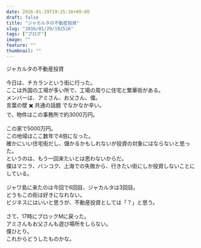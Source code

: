 ```yaml
---
date: 2016-01-29T19:25:16+09:00
draft: false
title: "ジャカルタの不動産投資"
slug: "2016/01/29/192516"
tags: ["ブログ"]
image: ""
feature: ""
thumbnail: ""
---
```

ジャカルタの不動産投資<br/><br/>今日は、チカランという街に行った。<br/>ここは外国の工場が多い所で、工場の周りに住宅と繁華街がある。<br/>メンバーは、アミさん、お父さん、僕。<br/>言葉の壁 ✖️ 共通の話題 でなかなか辛い。<br/>で、物件はこの事務所で約3000万円。<br/><br/>この家で5000万円。<br/>この地域はここ数年で4倍になった。<br/>確かにいい住宅街だし、儲かるかもしれないが投資の対象にはならないと思った。<br/>というのは、もう一回来たいとは思わないからだ。<br/>僕はマニラ、バンコク、上海での失敗から、行きたい街にしか投資しないことにしている。<br/><br/>ジャワ島に来たのは今回で6回目、ジャカルタは3回目。<br/>どうもこの街は好きになれない。<br/>ビジネスにはいいと思うが、不動産投資としては「？」と思う。<br/><br/>さて、17時にブロックMに戻った。<br/>アミさんもお父さんも遊び場所をしらない。<br/>僕ひとり。<br/>これからどうしたものかな。<br/>

